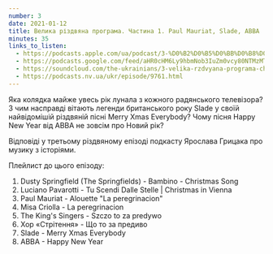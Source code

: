 ```yaml
---
number: 3
date: 2021-01-12
title: Велика різдвяна програма. Частина 1. Paul Mauriat, Slade, ABBA
minutes: 35
links_to_listen:
  - https://podcasts.apple.com/ua/podcast/3-%D0%B2%D0%B5%D0%BB%D0%B8%D0%BA%D0%B0-%D1%80%D1%96%D0%B7%D0%B4%D0%B2%D1%8F%D0%BD%D0%B0-%D0%BF%D1%80%D0%BE%D0%B3%D1%80%D0%B0%D0%BC%D0%B0-%D1%87%D0%B0%D1%81%D1%82%D0%B8%D0%BD%D0%B0-1-paul-mauriat-slade/id1546083745?i=1000504590613
  - https://podcasts.google.com/feed/aHR0cHM6Ly9hbmNob3IuZm0vcy80NTMzMTgxMC9wb2RjYXN0L3Jzcw/episode/ODJkNzZhNjItN2I5OC00ZDQxLWIxZDItMDI5ZTk5MmZjMTdh
  - https://soundcloud.com/the-ukrainians/3-velika-rzdvyana-programa-chastina-1?in=the-ukrainians/sets/muzykazist
  - https://podcasts.nv.ua/ukr/episode/9761.html
---
```


Яка колядка майже увесь рік лунала з кожного радянського телевізора? З чим
насправді вітають легенди британського року Slade у своїй найвідомішій
різдвяній пісні Merry Xmas Everybody? Чому пісня Happy New Year від ABBA не
зовсім про Новий рік?

Відповіді у третьому різдвяному епізоді подкасту Ярослава Грицака про музику з
історіями.

Плейлист до цього епізоду:
1. Dusty Springfield (The Springfields) - Bambino - Christmas Song
2. Luciano Pavarotti - Tu Scendi Dalle Stelle \| Christmas in Vienna
3. Paul Mauriat - Alouette "La peregrinacion"
4. Misa Criolla - La peregrinacion
5. The King's Singers - Szczo to za predywo
6. Хор «Стрітення» - Що то за предиво
7. Slade - Merry Xmas Everybody
8. ABBA - Happy New Year
